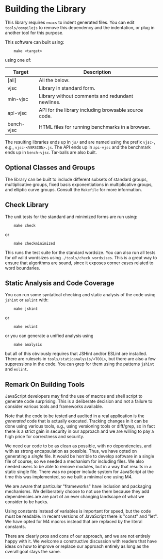 # Building the Library

This library requires `emacs` to indent generated files. You can edit
`tools/compilejs` to remove this dependency and the indentation, or
plug in another tool for this purpose.

This software can built using:

        make <target>

using one of:

| Target      | Description
|-------------|---------------------------------------------------
| [all]       | All the below.
| vjsc        | Library in standard form.
| min-vjsc    | Library without comments and redundant newlines.
| api-vjsc    | API for the library including browsable source code.
| bench-vjsc  | HTML files for running benchmarks in a browser.

The resulting libraries ends up in `js/` and are named using the
prefix `vjsc-`, e.g., `vjsc-<VERSION>.js`. The API ends up in
`api-vjsc` and the benchmark ends up in `bench-vjsc`. Tar-balls are
also built.


## Optional Classes and Groups

The library can be built to include different subsets of standard
groups, multiplicative groups, fixed basis exponentiations in
multiplicative groups, and elliptic curve groups. Consult the
`Makefile` for more information.


## Check Library

The unit tests for the standard and minimized forms are run using:

        make check

or

        make checkminimized

This runs the test suite for the standard wordsize. You can also run
all tests for *all* valid wordsizes using
`./tools/check_wordsizes`. This is a great way to ensure that
algorithms are sound, since it exposes corner cases related to word
boundaries.


## Static Analysis and Code Coverage

You can run some syntatical checking and static analysis of the code
using `jshint` or `eslint` with:

        make jshint

or

        make eslint

or you can generate a unified analysis using

        make analysis

but all of this obviously requires that JSHint and/or ESLint are
installed. There are rulesets in `tools/staticanalysis/<TOOL>`, but
there are also a few suppressions in the code. You can grep for them
using the patterns `jshint` and `eslint`.


## Remark On Building Tools

JavaScript developers may find the use of macros and shell script to
generate code surprising. This is a deliberate decision and not a
failure to consider various tools and frameworks available.

Note that the code to be tested and audited in a real application is
the *generated* code that is actually executed. Tracking changes in it
can be done using various tools, e.g., using versioning tools or
diff/grep, so in fact there is a strict gain in security in our
approach and we are willing to pay a high price for correctness and
security.

We need our code to be as clean as possible, with no dependencies, and
with as strong encapsulation as possible. Thus, we have opted on
generating a *single* file. It would be horrible to develop software
in a single file of course, so we needed a mechanism for including
files. We also needed users to be able to remove modules, but in a way
that results in a static single file. There was no proper include
system for JavaScript at the time this was implemented, so we built
a minimal one using M4.

We are aware that particular "frameworks" have inclusion and packaging
mechanisms. We deliberately choose to not use them because they add
dependencies are are part of an ever changing landscape of what we
consider to be hacks.

Using constants instead of variables is important for speed, but the
code must be readable. In recent versions of JavaScript there is
"const" and "let". We have opted for M4 macros instead that are
replaced by the literal constants.

There are clearly pros and cons of our approach, and we are not
entirely happy with it. We welcome a constructive discussion with
readers that have ideas on how to improve or replace our approach
entirely as long as the overall goal stays the same.
